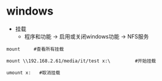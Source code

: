 # windows

- 挂载
   - 程序和功能 -> 启用或关闭windows功能 -> NFS服务
```
mount     #查看所有挂载

mount \\192.168.2.61/media/it/test x:\         #开始挂载

umount x:   #取消挂载
```

